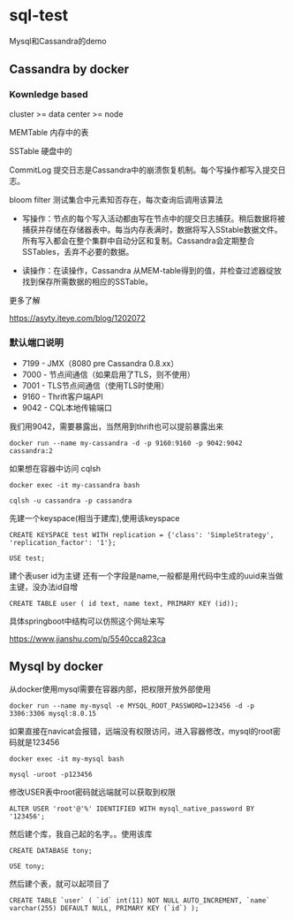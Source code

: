 # sql-test
Mysql和Cassandra的demo

## Cassandra by docker

### Kownledge based

cluster >= data center >= node

MEMTable 内存中的表

SSTable  硬盘中的

CommitLog 提交日志是Cassandra中的崩溃恢复机制。每个写操作都写入提交日志。

bloom filter 测试集合中元素知否存在，每次查询后调用该算法

- 写操作：节点的每个写入活动都由写在节点中的提交日志捕获。稍后数据将被捕获并存储在存储器表中。每当内存表满时，数据将写入SStable数据文件。所有写入都会在整个集群中自动分区和复制。Cassandra会定期整合SSTables，丢弃不必要的数据。

- 读操作：在读操作，Cassandra 从MEM-table得到的值，并检查过滤器绽放找到保存所需数据的相应的SSTable。

更多了解

https://asyty.iteye.com/blog/1202072

### 默认端口说明

- 7199 - JMX（8080 pre Cassandra 0.8.xx）
- 7000 - 节点间通信（如果启用了TLS，则不使用）
- 7001 - TLS节点间通信（使用TLS时使用）
- 9160 - Thrift客户端API
- 9042 - CQL本地传输端口

我们用9042，需要暴露出，当然用到thrift也可以提前暴露出来

```docker run --name my-cassandra -d -p 9160:9160 -p 9042:9042 cassandra:2```

如果想在容器中访问 cqlsh

```docker exec -it my-cassandra bash```

```cqlsh -u cassandra -p cassandra```

先建一个keyspace(相当于建库),使用该keyspace

```CREATE KEYSPACE test WITH replication = {'class': 'SimpleStrategy', 'replication_factor': '1'};```

```USE test;```

建个表user id为主键 还有一个字段是name,一般都是用代码中生成的uuid来当做主键，没办法id自增

```CREATE TABLE user ( id text, name text, PRIMARY KEY (id));```

具体springboot中结构可以仿照这个网址来写 

https://www.jianshu.com/p/5540cca823ca


## Mysql by docker

从docker使用mysql需要在容器内部，把权限开放外部使用 
 
```docker run --name my-mysql -e MYSQL_ROOT_PASSWORD=123456 -d -p 3306:3306 mysql:8.0.15```

如果直接在navicat会报错，远端没有权限访问，进入容器修改，mysql的root密码就是123456

```docker exec -it my-mysql bash```

```mysql -uroot -p123456```

修改USER表中root密码就远端就可以获取到权限

```ALTER USER 'root'@'%' IDENTIFIED WITH mysql_native_password BY '123456';```

然后建个库，我自己起的名字。。使用该库

```CREATE DATABASE tony;```

```USE tony;```

然后建个表，就可以起项目了

```CREATE TABLE `user` (
  `id` int(11) NOT NULL AUTO_INCREMENT,
  `name` varchar(255) DEFAULT NULL,
  PRIMARY KEY (`id`)
); ```

